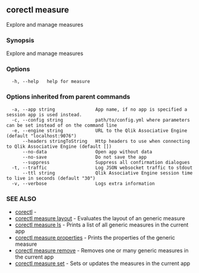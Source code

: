 ## corectl measure

Explore and manage measures

### Synopsis

Explore and manage measures

### Options

```
  -h, --help   help for measure
```

### Options inherited from parent commands

```
  -a, --app string               App name, if no app is specified a session app is used instead.
  -c, --config string            path/to/config.yml where parameters can be set instead of on the command line
  -e, --engine string            URL to the Qlik Associative Engine (default "localhost:9076")
      --headers stringToString   Http headers to use when connecting to Qlik Associative Engine (default [])
      --no-data                  Open app without data
      --no-save                  Do not save the app
      --suppress                 Suppress all confirmation dialogues
  -t, --traffic                  Log JSON websocket traffic to stdout
      --ttl string               Qlik Associative Engine session time to live in seconds (default "30")
  -v, --verbose                  Logs extra information
```

### SEE ALSO

* [corectl](corectl.md)	 - 
* [corectl measure layout](corectl_measure_layout.md)	 - Evaluates the layout of an generic measure
* [corectl measure ls](corectl_measure_ls.md)	 - Prints a list of all generic measures in the current app
* [corectl measure properties](corectl_measure_properties.md)	 - Prints the properties of the generic measure
* [corectl measure remove](corectl_measure_remove.md)	 - Removes one or many generic measures in the current app
* [corectl measure set](corectl_measure_set.md)	 - Sets or updates the measures in the current app


